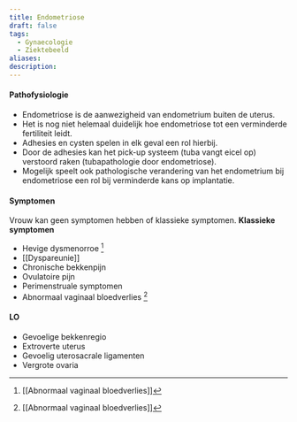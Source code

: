 ```yaml
---
title: Endometriose
draft: false
tags:
  - Gynaecologie
  - Ziektebeeld
aliases: 
description: 
---
```


#### Pathofysiologie
- Endometriose is de aanwezigheid van endometrium buiten de uterus. 
- Het is nog niet helemaal duidelijk hoe endometriose tot een verminderde fertiliteit leidt.
- Adhesies en cysten spelen in elk geval een rol hierbij. 
- Door de adhesies kan het pick-up systeem (tuba vangt eicel op) verstoord raken (tubapathologie door endometriose). 
- Mogelijk speelt ook pathologische verandering van het endometrium bij endometriose een rol bij verminderde kans op implantatie.

#### Symptomen
Vrouw kan geen symptomen hebben of klassieke symptomen.
**Klassieke symptomen**
- Hevige dysmenorroe [^1]
- [[Dyspareunie]]
- Chronische bekkenpijn
- Ovulatoire pijn 
- Perimenstruale symptomen
- Abnormaal vaginaal bloedverlies [^1]

#### LO
- Gevoelige bekkenregio
- Extroverte uterus 
- Gevoelig uterosacrale ligamenten 
- Vergrote ovaria 


[^1]: [[Abnormaal vaginaal bloedverlies]]